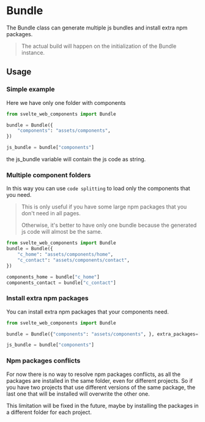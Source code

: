 # Bundle

The Bundle class can generate multiple js bundles and install extra npm packages.

> The actual build will happen on the initialization of the Bundle instance.

## Usage

### Simple example

Here we have only one folder with components

``` python
from svelte_web_components import Bundle

bundle = Bundle({
    "components": "assets/components",
})

js_bundle = bundle["components"]
```

the js_bundle variable will contain the js code as string.

### Multiple component folders

In this way you can use `code splitting` to load only the components that you need.

> This is only useful if you have some large npm packages that you don't need in all pages.
>
> Otherwise, it's better to have only one bundle because the generated js code
> will almost be the same.

``` python
from svelte_web_components import Bundle
bundle = Bundle({
    "c_home": "assets/components/home",
    "c_contact": "assets/components/contact",
})

components_home = bundle["c_home"]
components_contact = bundle["c_contact"]
```

### Install extra npm packages

You can install extra npm packages that your components need.

``` python
from svelte_web_components import Bundle

bundle = Bundle({"components": "assets/components", }, extra_packages=["moment"])

js_bundle = bundle["components"]
```

### Npm packages conflicts

For now there is no way to resolve npm packages conflicts, as all the packages are installed in the same folder,
even for different projects. So if you have two projects that use different versions of the same package,
the last one that will be installed will overwrite the other one.

This limitation will be fixed in the future, maybe by installing the packages in a different folder for each project.